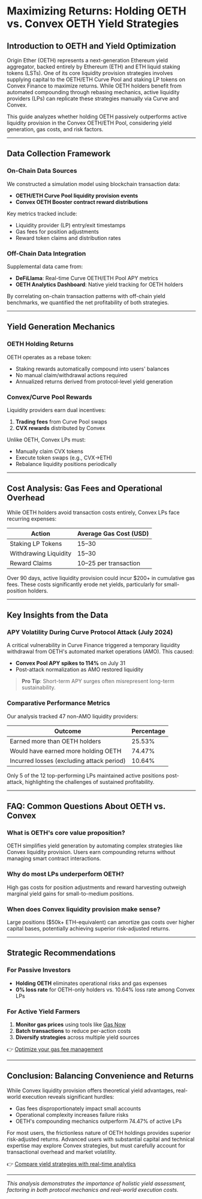 # Maximizing Returns: Holding OETH vs. Convex OETH Yield Strategies

## Introduction to OETH and Yield Optimization  

Origin Ether (OETH) represents a next-generation Ethereum yield aggregator, backed entirely by Ethereum (ETH) and ETH liquid staking tokens (LSTs). One of its core liquidity provision strategies involves supplying capital to the OETH/ETH Curve Pool and staking LP tokens on Convex Finance to maximize returns. While OETH holders benefit from automated compounding through rebasing mechanics, active liquidity providers (LPs) can replicate these strategies manually via Curve and Convex.  

This guide analyzes whether holding OETH passively outperforms active liquidity provision in the Convex OETH/ETH Pool, considering yield generation, gas costs, and risk factors.  

---

## Data Collection Framework  

### On-Chain Data Sources  
We constructed a simulation model using blockchain transaction data:  
- **OETH/ETH Curve Pool liquidity provision events**  
- **Convex OETH Booster contract reward distributions**  

Key metrics tracked include:  
- Liquidity provider (LP) entry/exit timestamps  
- Gas fees for position adjustments  
- Reward token claims and distribution rates  

### Off-Chain Data Integration  
Supplemental data came from:  
- **DeFiLlama**: Real-time Curve OETH/ETH Pool APY metrics  
- **OETH Analytics Dashboard**: Native yield tracking for OETH holders  

By correlating on-chain transaction patterns with off-chain yield benchmarks, we quantified the net profitability of both strategies.  

---

## Yield Generation Mechanics  

### OETH Holding Returns  
OETH operates as a rebase token:  
- Staking rewards automatically compound into users' balances  
- No manual claim/withdrawal actions required  
- Annualized returns derived from protocol-level yield generation  

### Convex/Curve Pool Rewards  
Liquidity providers earn dual incentives:  
1. **Trading fees** from Curve Pool swaps  
2. **CVX rewards** distributed by Convex  

Unlike OETH, Convex LPs must:  
- Manually claim CVX tokens  
- Execute token swaps (e.g., CVX→ETH)  
- Rebalance liquidity positions periodically  

---

## Cost Analysis: Gas Fees and Operational Overhead  

While OETH holders avoid transaction costs entirely, Convex LPs face recurring expenses:  

| Action                  | Average Gas Cost (USD) |  
|------------------------|------------------------|  
| Staking LP Tokens      | $15–$30                 |  
| Withdrawing Liquidity  | $15–$30                 |  
| Reward Claims          | $10–$25 per transaction |  

Over 90 days, active liquidity provision could incur $200+ in cumulative gas fees. These costs significantly erode net yields, particularly for small-position holders.  

---

## Key Insights from the Data  

### APY Volatility During Curve Protocol Attack (July 2024)  
A critical vulnerability in Curve Finance triggered a temporary liquidity withdrawal from OETH's automated market operations (AMO). This caused:  
- **Convex Pool APY spikes to 114%** on July 31  
- Post-attack normalization as AMO restored liquidity  

> **Pro Tip**: Short-term APY surges often misrepresent long-term sustainability.  

### Comparative Performance Metrics  
Our analysis tracked 47 non-AMO liquidity providers:  

| Outcome                            | Percentage |  
|------------------------------------|------------|  
| Earned more than OETH holders      | 25.53%     |  
| Would have earned more holding OETH| 74.47%     |  
| Incurred losses (excluding attack period) | 10.64% |  

Only 5 of the 12 top-performing LPs maintained active positions post-attack, highlighting the challenges of sustained profitability.  

---

## FAQ: Common Questions About OETH vs. Convex  

### **What is OETH's core value proposition?**  
OETH simplifies yield generation by automating complex strategies like Convex liquidity provision. Users earn compounding returns without managing smart contract interactions.  

### **Why do most LPs underperform OETH?**  
High gas costs for position adjustments and reward harvesting outweigh marginal yield gains for small-to-medium positions.  

### **When does Convex liquidity provision make sense?**  
Large positions ($50k+ ETH-equivalent) can amortize gas costs over higher capital bases, potentially achieving superior risk-adjusted returns.  

---

## Strategic Recommendations  

### For Passive Investors  
- **Holding OETH** eliminates operational risks and gas expenses  
- **0% loss rate** for OETH-only holders vs. 10.64% loss rate among Convex LPs  

### For Active Yield Farmers  
1. **Monitor gas prices** using tools like [Gas Now](https://bit.ly/okx-bonus)  
2. **Batch transactions** to reduce per-action costs  
3. **Diversify strategies** across multiple yield sources  

👉 [Optimize your gas fee management](https://bit.ly/okx-bonus)  

---

## Conclusion: Balancing Convenience and Returns  

While Convex liquidity provision offers theoretical yield advantages, real-world execution reveals significant hurdles:  
- Gas fees disproportionately impact small accounts  
- Operational complexity increases failure risks  
- OETH's compounding mechanics outperform 74.47% of active LPs  

For most users, the frictionless nature of OETH holdings provides superior risk-adjusted returns. Advanced users with substantial capital and technical expertise may explore Convex strategies, but must carefully account for transactional overhead and market volatility.  

👉 [Compare yield strategies with real-time analytics](https://bit.ly/okx-bonus)  

--- 

*This analysis demonstrates the importance of holistic yield assessment, factoring in both protocol mechanics and real-world execution costs.*